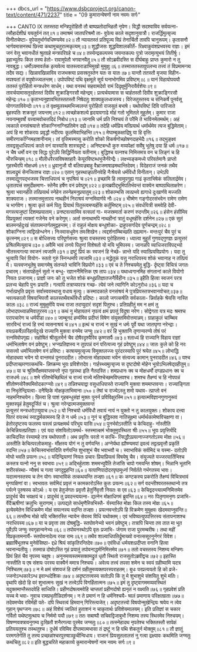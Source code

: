 +++
dbcs_url = "https://www.dsbcproject.org/canon-text/content/471/2237"
title = "09 कुमारान्वेषणों नाम नवमः सर्गः"

+++
CANTO IX
ततस्तदा मन्त्रिपुरोहितौ तौ 
बाष्पप्रतोदाभिहतौ नृपेण। 
विद्धौ सदश्वाविव सर्वयत्ना-
त्सौहार्दशीघ्रं ययतुर्वनं तत्॥१॥
तमाश्रमं जातपरिश्रमौ ता-
वुपेत्य काले सदृशानुयात्रौ। 
राजर्द्धिमुत्सृज्य विनीतचेष्टा-
वुपेयतुर्भार्गवधिष्ण्यमेव॥२॥
तौ न्यायतस्तं प्रतिपूज्य विप्रं 
तेनार्चितौ तावपि चानुरूपम्। 
कृतासनौ भार्गवमासनस्थं 
छित्त्वा कथामूचतुरात्मकृत्यम्॥३॥
शुद्धौजसः शुद्धविशालकीर्ते-
रिक्ष्वाकुवंशप्रभवस्य राज्ञः। 
इमं जनं वेत्तु भवानधीतं 
श्रुतग्रहे मन्त्रपरिग्रहे च॥४॥
तस्येन्द्रकल्पस्य जयन्तकल्पः 
पुत्रो जरामृत्युभयं तितीर्षुः। 
इहाभ्युतेपः किल तस्य हेतो-
रावामुपेतौ भगवानवैतु॥५॥
तौ सोऽब्रवीदस्ति स दीर्घबाहुः 
प्राप्तः कुमारो न तु नावबुद्धः। 
धर्मोऽयमावर्तक इत्यवेत्य
यातस्त्वराडाभिमुखो मुमुक्षुः॥६॥
तस्मात्ततस्तावुपलभ्य तत्त्वं 
तं विप्रमामन्त्र्य तदैव सद्यः। 
खिन्नावखिन्नाविव राजभक्त्या 
प्रसस्रतुस्तेन यतः स यातः॥७॥
यान्तौ ततस्तौ मृजया विहीन-
मपश्यतां तं वपुषोज्ज्वलन्तम्। 
उपोपविष्टं पथि वृक्षमूले
सूर्य घनाभोगमिव प्रविष्टम्॥८॥
यानं विहायोपययौ ततस्तं 
पुरोहितो मन्त्रधरेण सार्धम्। 
यथा वनस्थं सहवामदेवो 
रामं दिदृक्षुर्मुनिरावैर्वशेयः॥९॥
तावर्चयामासतुरर्हतस्तं 
दिवीव शुक्राङ्गिरसौ महेन्द्रम्। 
प्रत्यर्चयामास स चार्हतस्तौ 
दिवीव शुक्राङ्गिरसौ महेन्द्रः॥१०॥
कृताभ्यनुज्ञावभितस्ततस्तौ 
निषेदतुः शाक्यकुलध्वजस्य। 
विरेजतुस्तस्य च संनिकर्षे
पुनर्वसू योगगताविवेन्दोः॥११॥
तं वृक्षमूलस्थमभिज्वलन्तं 
पुरोहितो राजसुतं बभाषे। 
यथोपविष्टं दिवि पारिजाते 
बृहस्पतिः शक्रसुतं जयन्तम्॥१२॥
त्वच्छोकशल्ये हृदयावगाढे 
मोहं गतो भूमितले मुहूर्तम्। 
कुमार राजा नयनाम्बुवर्षो 
यत्त्वामवोचत्तदिदं निबोध॥१३॥
जानामि धर्म प्रति निश्चयं ते
परैमि ते भाविनमेतमर्थम्। 
अहं त्वकाले वनसंश्रयात्ते
शोकाग्निनाग्निप्रतिमेन दह्ये॥१४॥
तदेहि धर्मप्रिय मत्प्रियार्थ 
धर्मार्थमेव त्यज बुद्धिमेताम्। 
अयं हि मा शोकरयः प्रवृद्धौ 
नदीरयः कूलमिवाभिहन्ति॥१५॥
मेघाम्बुकक्षाद्रिषु या हि वृत्तिः 
समीरणार्काग्निमहाशनीनाम्। 
तां वृत्तिमस्मासु करोति शोको 
विकर्षणोच्छोषणदाहभेदैः॥१६॥
तद्‍भुङ्क्ष्व तावद्वसुधाधिपत्यं 
काले वनं यास्यासि शास्त्रदृष्टे। 
अनिष्टबन्धौ कुरु मय्यपेक्षां 
सर्वेषु भूतेषु दया हि धर्मः॥१७॥
न चैष धर्मो वन एव सिद्धः 
पुरेऽपि सिद्धिर्नियता यतीनाम्।
बुद्धिश्च यत्नश्च निमित्तमत्र 
वन च लिङ्गं च हि भीरुचिन्हम्॥१८॥
मौलीधरैरसविषक्तहारैः 
केयूरविष्टब्धभुजैर्नरेन्द्रैः। 
लक्ष्भ्यङ्कमध्ये परिवर्तमानैः 
प्राप्तो गृहस्थैरपि मोक्षधर्मः॥१९॥
ध्रुवानुजौ यौ बलिवज्रबाहू 
वैभ्राजमाषाढमथान्तिदेवम्। 
विदेहराजं जनकं तथैव 
शाल्वद्रुमं सेनजितश्च राज्ञः॥२०॥
एतान् गृहस्थान्नृपतीनवेहि 
नैःश्रेयसे धर्मविधौ विनीतान्। 
उभेऽपि तस्माद्युगपद्भजस्व 
चित्ताधिपत्यं च नृपश्रियं च॥२१॥
इच्छामि हि त्वामुपगुह्य गाढं 
कृताभिषेकं सलिलार्द्रमेव। 
धृतातपत्त्रं समुदीक्षमाण-
स्तेनैव हर्षेण वनं प्रवेष्टुम्॥२२॥
इत्यब्रवीद्‍भूमिपतिर्भवन्तं 
वाक्येन बाष्पग्रथिताक्षरेण। 
श्रुत्वा भवानर्हति तत्प्रियार्थ
स्नेहेन तस्नेहमनुप्रयातुम्॥२३॥
शोकाम्भसि त्वत्प्रभवे ह्यगाधे 
दुःखार्णवे मज्जति शाक्यराजः।
तस्मात्तमुत्तारय नाथहीनं 
निराश्रयं मग्नमिवार्णवे नौः॥२४॥
भीष्मेण गङ्गोदरसंभवेन 
रामेण रामेण च भार्गवेण। 
श्रुत्वा कृतं कर्म पितुः प्रियार्थ
पितुस्त्वमप्यर्हसि कर्तुमिष्टम्॥२५॥
संवर्धयित्री समवेहि देवी-
मगस्त्यजुष्टां दिशमप्रयाताम्। 
प्रनष्टवत्सामिव वत्सलां गा-
मजस्रमार्ता करुणं रुदन्तीम्॥२६॥
हंसेन हंसीमिव विप्रयुक्तां 
त्यक्तां गजेनेव वने करेणुम्। 
अर्ता सनाथामपि नाथहीनां 
त्रातुं वधूमर्हसि दर्शनेन॥२७॥
एकं सुतं बालमनर्हदुःखं 
संतापमन्तर्गतमुद्वहन्तम्। 
तं राहुलं मोक्षय बन्धुशोका-
द्राहूपसर्गादेव पूर्णचन्द्रम्॥२८॥
शोकाग्निना त्वद्विरहेन्धनेन। 
निःस्वासधूमेन तमःशिखेन। 
त्वद्दर्शनाम्ब्विच्छति दह्यमान-
मन्तःपुरं चैव पुरं च कृत्स्नम्॥२९॥
स बोधिसत्त्वः परिपूर्णसत्त्वः 
श्रुत्वा वचस्तस्य पुरोहितस्य। 
ध्यात्वा मुहूर्तं गुणवद्‍गुणज्ञः
प्रत्युत्तरं प्रश्रितमित्युवाच॥३०॥
अवैमि भावं तनये पितॄणां 
विशेषतो यो मयि भूमिपस्य। 
जानन्नपि व्याधिजराविपद्‍भ्यो 
भीतस्त्वगत्या स्वजनं त्यजामि॥३१॥
द्रष्टुं प्रियं कः स्वजनं हि नेच्छे-
न्नान्ते यदि स्यात्प्रियविप्रयोगः। 
यदा तु भूत्वापि चिरं वियोग-
स्ततो गुरुं स्निन्धमपि त्यजामि॥३२॥
मद्धेतुकं यत्तु नराधिपस्य 
शोकं भवानाह न तत्प्रियं मे।
यत्स्वप्नभूतेषु समागमेषु 
संतप्यते भाविनि विप्रयोगे॥३३॥
एवं च ते निश्चयमेतु बुद्धि-
र्दृष्ट्वा विचित्रं जगतः प्रचारम्। 
संतापहेतुर्न सुतो न बन्धु-
रज्ञाननैमित्तिक एष तापः॥३४॥
यथाध्वगानमिह संगतानां 
काले वियोगो नियतः प्रजानाम्। 
प्राज्ञो जनः को तु भजेत शोकं 
बन्धुप्रतिज्ञातजनैर्विहीनः॥३५॥
इहैति हित्वा स्वजनं परत्र 
प्रलभ्य चेहापि पुनः प्रयाति। 
गत्वापि तत्राप्यपरत्र गच्छ-
त्येवं जने त्यागिनि कोऽनुरोधः॥३६॥
यदा च गर्भात्प्रभृति प्रवृत्तः 
सर्वास्ववस्थासु वधाय मृत्युः। 
कस्मादकाले वनसंश्रयं मे 
पुत्रप्रियस्तत्रभवानवोचत्॥३७॥
भवत्यकालो विषयाभिपत्तौ 
कालस्तथैवार्थविधौ प्रदिष्टः। 
कालो जगत्कर्षति सर्वकाला-
न्निर्वाहके श्रेयसि नास्ति कालः॥३८॥
राज्यं मुमुक्षुर्मयि यच्च राजा 
तदप्युदारं सदृशं पितुश्च। 
प्रतिग्रहीतुं मम न क्षमं तु 
लोभादपथ्यान्नमिवातुरस्य॥३९॥
कथं नु मोहायतनं नृपत्वं 
क्षमं प्रपत्तुं विदुषा नरेण। 
सोद्वेगता यत्र मदः श्रमश्च 
परापचारेण च धर्मपीडा॥४०॥
जाम्बूनदं हर्म्यमिव प्रदीप्तं 
विषेण संयुक्तमिवोत्तमान्नम्। 
ग्राहाकुलं चाम्ब्विव सारविन्दं 
राज्यं हि रम्यं व्यसनाश्रयं च॥४१॥
इत्थं च राज्यं न सुखं न धर्मः 
पूर्वे यथा जातघृणा नरेन्द्राः। 
वयःप्रकर्षेऽपरिहार्यदुःखे 
राज्यानि मुक्त्वा वनमेव जग्मुः॥४२॥
वरं हि भुक्तानि तृणान्यरण्ये 
तोषं परं रत्नमिवोपगृह्य। 
सहोषितं श्रीसुलभैर्न चैव
दोषैरदृश्यैरिव कृष्णसर्पैः॥४३॥
श्लाध्यं हि राज्यानि विहाय राज्ञां 
धर्माभिलाषेण वनं प्रवेष्टुम्। 
भग्नप्रतिज्ञस्य न तूपपन्नं 
वनं  परित्यज्य गृहं प्रवेष्टुम्॥४४॥
जातः कुले को हि नरः ससत्त्वो 
धर्माभिलाषेण वनं प्रविष्टः। 
काषायमुत्सृज्य विमुक्तलज्जः 
पुरंदरस्यापि पुरं श्रयेत॥४५॥
लोभाद्धि मोहादथवा भयेन 
यो वान्तमन्नं पुनराददीत। 
लोभात्स मोहादथवा भयेन 
संत्यज्य कामान् पुनराददीत॥४६॥
यश्च प्रदीप्ताच्छरणात्कथंचि-
न्निष्क्रम्य भूयः प्रविशेत्तदेव। 
गार्हस्थ्यमुत्सृज्य स दृष्टदोषो 
मोहेन भूयोऽभिलषेद्‍ग्रहीतुम्॥४७॥
या च श्रुतिर्मोक्षमवाप्तवन्तो 
नृपा गृहस्था इति नैतदस्ति। 
शमप्रधानः क्व च मोक्षधर्मो 
दण्डप्रधानः क्व च राजधर्मः॥४८॥
शमे रतिश्चेच्छिथिलं च राज्यं 
राज्ये मतिश्चेच्छमविप्लवश्च। 
शमश्च तैक्ष्ण्यं च हि नोपपन्नं 
शीतोष्णयोरैक्यमिवोदकाग्न्योः॥४९॥
तन्निश्चयाद्वा वसुधाधिपास्ते 
राज्यानि मुक्त्‍वा शममाप्तवन्तः। 
राज्याङ्गिता वा निभृतेन्द्रियत्वा-
दनैष्ठिके मोक्षकृताभिमानाः॥५०॥
तेषां च राज्येऽस्तु शमो यथाव-
त्प्राप्तो वनं नाहमनिश्चयेन। 
छित्त्वा हि पाशं गृहबन्धुसंज्ञं 
मुक्तः पुनर्न प्रविविक्षुरस्मि॥५१॥
इत्यात्मविज्ञानगुणानुरूपं 
मुक्तस्पृहं हेतुमदूर्जितं च। 
श्रुत्वा नरेन्द्रात्मजमुक्तवन्तं  
प्रत्युत्तरं मन्त्रधरोऽप्युवाच॥५२॥
यो निश्चयो धर्मविधौ तवायं 
नायं न युक्तो न तु कालयुक्तः। 
शोकाय दत्त्वा पितरं वयःस्थं 
स्याद्धर्मकामस्य हि ते न धर्मः॥५३॥
नूनं च बुद्धिस्तव नातिसूक्ष्मा 
धर्मार्थकामेष्वविचक्षणा वा। 
हेतोरदृष्टस्य फलस्य यस्त्वं 
प्रत्यक्षमर्थ परिभूय यासि॥५४॥
पुनर्भवोऽस्तीति च केचिदाहु-
र्नास्तीति केचिन्नियतप्रतिज्ञाः। 
एवं यदा संशयितोऽयमर्थ-
स्तस्मात्क्षमं भोक्तुमुपस्थिता श्रीः॥५५॥
भूयः प्रवृत्तिर्यदि काचिदस्ति 
रंस्यामहे तत्र यथोपपत्तौ। 
अथ प्रवृत्तिः परतो न काचि-
त्सिद्धौऽप्रयत्नाज्जगतोऽस्य मोक्षः॥५६॥
अस्तीति केचित्परलोकमाहु-
र्मोक्षस्य योगं न तु वर्णयन्ति। 
अग्नेर्यथा ह्यौष्ण्यमपां द्रवत्वं 
तद्वत्प्रवृत्तौ प्रकृतिं वदन्ति॥५७॥
केचित्स्वभावादिति वर्णयन्ति
शुभाशुभं चैव भवाभवौ च। 
स्वाभाविकं सर्वमिदं च यस्मा-
दतोऽपि मोघो भवति प्रयत्नः॥५८॥
यदिन्द्रियाणां नियतः प्रचारः 
प्रियाप्रियत्वं विषयेषु चैव। 
संयुज्यते यज्जरयार्तिभिश्च
कस्तत्र यत्नो ननु स स्वभावः॥५९॥
अद्भिर्हुताशः शममभ्युपैति 
तेजांसि चापो गमयन्ति शोषम्। 
भिन्नानि भूतानि शरीरसंस्था-
न्यैक्यं च गत्वा जगदुद्वहन्ति॥६०॥
यत्पाणिपादोदरपृष्ठमूर्ध्ना 
निर्वर्तते गर्भगतस्य भावः। 
यदात्मनस्तस्य च तेन योगः 
स्वाभाविकं तत्कथयन्ति तज्ज्ञाः॥६१॥
कः कण्टकस्य प्रकरोति तैक्ष्ण्यं 
विचित्रभावं मृगपक्षिणां वा। 
स्वभावतः सर्वमिदं प्रवृत्तं 
न कामकारोऽस्ति कुतः प्रयत्नः॥६२॥
सर्ग वदन्तीश्वरतस्तथान्ये 
तत्र पर्यत्ने पुरुषस्य कोऽर्थः। 
य एव हेतुर्जगतः प्रवृत्तौ 
हेतुर्निवृत्तौ नियतः स एव॥६३॥
केचिद्वदन्त्यात्मनिमित्तमेव 
प्रादुर्भवं चैव भवक्षयं च। 
प्रादुर्भवं तु प्रवदन्त्ययत्ना-
द्यत्नेन मोक्षाधिगमं ब्रुवन्ति॥६४॥
नरः पितृणामनृणः प्रजाभि-
र्वेदैऋषीणां क्रतुभिः सुराणाम्। 
उत्पद्यते सार्धमृणैस्त्रिभिस्तै-
र्यस्यास्ति मोक्षः किल तस्य मोक्षः॥६५॥
इत्येवमेतेन विधिक्रमेण 
मोक्षं सयत्नस्य वदन्ति तज्ज्ञाः। 
प्रयत्नवन्तोऽपि हि विक्रमेण 
मुमुक्षवः खेदमवाप्नुवन्ति॥६६॥
तत्सौम्य मोक्षे यदि भक्तिरस्ति 
न्यायेन सेवस्व विधिं यथोक्तम्। 
एवं भविष्यत्युपपत्तिरस्य 
संतापनाशश्च नराधिपस्य॥६७॥
या च प्रवृत्ता तव दोषबुद्धि-
स्तपोवनेभ्यो भवनं प्रवेष्टुम्। 
तत्रापि चिन्ता तव तात मा भूत 
पूर्वेऽपि जग्मुः स्वगृहान्वनेभ्यः॥६८॥
तपोवनस्थोऽपि वृतः प्रजाभि-
र्जगाम राजा पुरमम्बरीषः। 
तथा महीं विप्रकृतामनार्यै-
स्तपोवनादेत्य ररक्ष रामः॥६९॥
तथैव शाल्वाधिपतिर्द्रुमाख्यो 
वनात्ससूरनुर्नगरं विवेश। 
ब्रह्मार्षिभूतश्च मुनेर्वसिष्ठा-
द्दध्रे श्रियं सांकृतिरन्तिदेवः॥७०॥
एवंविधा धर्मयशःप्रदीप्ता 
वनानि हित्वा भवनान्यतीयुः। 
तस्मान्न दोषोऽस्ति गृहं प्रयातुं 
तपोवनाद्धर्मनिमित्तमेव॥७१॥
ततो वचस्तस्य निशम्य मन्त्रिणः 
प्रियं हितं चैव नृपस्य चक्षुषः। 
अनूनमव्यस्तमसक्तमद्रुतं 
धृतौ स्थितो राजसुतोऽब्रवीद्वचः॥७२॥
इहास्ति नास्तीति य एष संशयः
परस्य वाक्यैर्न ममात्र निश्चयः। 
अवेत्य तत्त्वं तपसा शमेन च 
स्वयं ग्रहीष्यामि यदत्र निश्चितम्॥७३॥
न मे क्षमं संशयजं हि दर्शनं 
ग्रहीतुमव्यक्तपरस्पराहतम्। 
बुधः परप्रत्ययतो हि को व्रजे-
ज्जनोऽन्धकारेऽन्ध इवान्धदेशिकः॥७४॥
अदृष्टतत्त्वस्य सतोऽपि किं तु मे 
शुभाशुभे संशयितु शुभे मतिः। 
वृथापि खेदो हि वरं शुभात्मनः 
सुखं न तत्त्वेऽपि विगर्हितात्मनः॥७५॥
इमं तु दृष्ट्वागममव्यवस्थितं 
यदुक्तमाप्त्तैस्तदवेहि साध्विति। 
प्रहीणदोषत्वमवेहि चाप्ततां 
प्रहीणदोषो ह्यनृतं न वक्ष्यति॥७६॥
गृहप्रवेशं प्रति यच्च मे भवा-
नुवाच रामप्रभृतीन्निदर्शनम्। 
न ते प्रमाणं न हि धर्मनिश्चयै-
ष्वलं प्रमाणाय परिक्षतव्रताः॥७७॥
तदेवमप्येव रविर्मही पते-
दपि स्थिरत्वं हिमवान् गिरिस्त्यजेत्। 
अदृष्टतत्त्वो विषयोन्मुखेन्द्रियः 
श्रयेय न त्वेव गृहान् पृथग्जनः॥७८॥
अहं विशेयं  ज्वलितं हुताशनं 
न चाकृतार्थः प्रविशेयमालयम्। 
इति प्रतिज्ञां स चकार गर्वितो 
यथेष्टमुत्थाय च निर्ममो ययौ॥७९॥
ततः सबाष्पौ सचिवद्विजाबुभौ 
निशम्य तस्य स्थिरमेव निश्चयम्। 
विषण्णवक्त्रावनुगम्य दुःखितौ 
शनैरगत्या पुरमेव जग्मतुः॥८०॥
तत्स्नेहादथ नृपतेश्च भक्तितस्तौ 
सापेक्षं प्रतिययतुश्च तस्थतुश्च। 
दुर्धर्ष रविमिव दीप्तमात्मभासा 
तं द्रष्टुं न हि पथि शेकतुर्न मोक्तुम्॥८१॥
तौ ज्ञातुं परमगतेर्गतिं तु तस्य 
प्रच्छन्नांश्चरपुरुषाञ्छुचीन्विधाय। 
राजानं प्रियसुतलालसं नु गत्वा 
द्रक्ष्यावः कथमिति जग्मतुः कथंचितु॥८२॥
इति बुद्धचरिते महाकाव्ये 
कुमारान्वेषणों नाम नवमः सर्गः॥९॥

